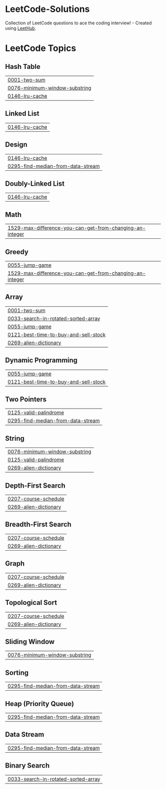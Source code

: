# LeetCode-Solutions
Collection of LeetCode questions to ace the coding interview! - Created using [LeetHub](https://github.com/QasimWani/LeetHub).

<!---LeetCode Topics Start-->
# LeetCode Topics
## Hash Table
|  |
| ------- |
| [0001-two-sum](https://github.com/Badhansen/LeetCode-Solutions/tree/master/0001-two-sum) |
| [0076-minimum-window-substring](https://github.com/Badhansen/LeetCode-Solutions/tree/master/0076-minimum-window-substring) |
| [0146-lru-cache](https://github.com/Badhansen/LeetCode-Solutions/tree/master/0146-lru-cache) |
## Linked List
|  |
| ------- |
| [0146-lru-cache](https://github.com/Badhansen/LeetCode-Solutions/tree/master/0146-lru-cache) |
## Design
|  |
| ------- |
| [0146-lru-cache](https://github.com/Badhansen/LeetCode-Solutions/tree/master/0146-lru-cache) |
| [0295-find-median-from-data-stream](https://github.com/Badhansen/LeetCode-Solutions/tree/master/0295-find-median-from-data-stream) |
## Doubly-Linked List
|  |
| ------- |
| [0146-lru-cache](https://github.com/Badhansen/LeetCode-Solutions/tree/master/0146-lru-cache) |
## Math
|  |
| ------- |
| [1529-max-difference-you-can-get-from-changing-an-integer](https://github.com/Badhansen/LeetCode-Solutions/tree/master/1529-max-difference-you-can-get-from-changing-an-integer) |
## Greedy
|  |
| ------- |
| [0055-jump-game](https://github.com/Badhansen/LeetCode-Solutions/tree/master/0055-jump-game) |
| [1529-max-difference-you-can-get-from-changing-an-integer](https://github.com/Badhansen/LeetCode-Solutions/tree/master/1529-max-difference-you-can-get-from-changing-an-integer) |
## Array
|  |
| ------- |
| [0001-two-sum](https://github.com/Badhansen/LeetCode-Solutions/tree/master/0001-two-sum) |
| [0033-search-in-rotated-sorted-array](https://github.com/Badhansen/LeetCode-Solutions/tree/master/0033-search-in-rotated-sorted-array) |
| [0055-jump-game](https://github.com/Badhansen/LeetCode-Solutions/tree/master/0055-jump-game) |
| [0121-best-time-to-buy-and-sell-stock](https://github.com/Badhansen/LeetCode-Solutions/tree/master/0121-best-time-to-buy-and-sell-stock) |
| [0269-alien-dictionary](https://github.com/Badhansen/LeetCode-Solutions/tree/master/0269-alien-dictionary) |
## Dynamic Programming
|  |
| ------- |
| [0055-jump-game](https://github.com/Badhansen/LeetCode-Solutions/tree/master/0055-jump-game) |
| [0121-best-time-to-buy-and-sell-stock](https://github.com/Badhansen/LeetCode-Solutions/tree/master/0121-best-time-to-buy-and-sell-stock) |
## Two Pointers
|  |
| ------- |
| [0125-valid-palindrome](https://github.com/Badhansen/LeetCode-Solutions/tree/master/0125-valid-palindrome) |
| [0295-find-median-from-data-stream](https://github.com/Badhansen/LeetCode-Solutions/tree/master/0295-find-median-from-data-stream) |
## String
|  |
| ------- |
| [0076-minimum-window-substring](https://github.com/Badhansen/LeetCode-Solutions/tree/master/0076-minimum-window-substring) |
| [0125-valid-palindrome](https://github.com/Badhansen/LeetCode-Solutions/tree/master/0125-valid-palindrome) |
| [0269-alien-dictionary](https://github.com/Badhansen/LeetCode-Solutions/tree/master/0269-alien-dictionary) |
## Depth-First Search
|  |
| ------- |
| [0207-course-schedule](https://github.com/Badhansen/LeetCode-Solutions/tree/master/0207-course-schedule) |
| [0269-alien-dictionary](https://github.com/Badhansen/LeetCode-Solutions/tree/master/0269-alien-dictionary) |
## Breadth-First Search
|  |
| ------- |
| [0207-course-schedule](https://github.com/Badhansen/LeetCode-Solutions/tree/master/0207-course-schedule) |
| [0269-alien-dictionary](https://github.com/Badhansen/LeetCode-Solutions/tree/master/0269-alien-dictionary) |
## Graph
|  |
| ------- |
| [0207-course-schedule](https://github.com/Badhansen/LeetCode-Solutions/tree/master/0207-course-schedule) |
| [0269-alien-dictionary](https://github.com/Badhansen/LeetCode-Solutions/tree/master/0269-alien-dictionary) |
## Topological Sort
|  |
| ------- |
| [0207-course-schedule](https://github.com/Badhansen/LeetCode-Solutions/tree/master/0207-course-schedule) |
| [0269-alien-dictionary](https://github.com/Badhansen/LeetCode-Solutions/tree/master/0269-alien-dictionary) |
## Sliding Window
|  |
| ------- |
| [0076-minimum-window-substring](https://github.com/Badhansen/LeetCode-Solutions/tree/master/0076-minimum-window-substring) |
## Sorting
|  |
| ------- |
| [0295-find-median-from-data-stream](https://github.com/Badhansen/LeetCode-Solutions/tree/master/0295-find-median-from-data-stream) |
## Heap (Priority Queue)
|  |
| ------- |
| [0295-find-median-from-data-stream](https://github.com/Badhansen/LeetCode-Solutions/tree/master/0295-find-median-from-data-stream) |
## Data Stream
|  |
| ------- |
| [0295-find-median-from-data-stream](https://github.com/Badhansen/LeetCode-Solutions/tree/master/0295-find-median-from-data-stream) |
## Binary Search
|  |
| ------- |
| [0033-search-in-rotated-sorted-array](https://github.com/Badhansen/LeetCode-Solutions/tree/master/0033-search-in-rotated-sorted-array) |
<!---LeetCode Topics End-->